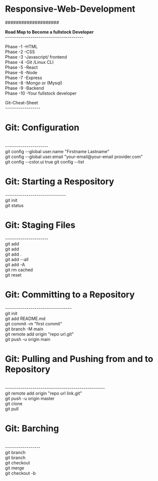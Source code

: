 # Responsive-Web-Development </br>
#################### </br>

<b>Road Map to Become a fullstock Developer</b> </br>
---------------------------------------- </br>

Phase -1  -HTML </br>
Phase -2  -CSS </br>
Phase -3  -Javascript/ frontend </br>
Phase -4  -Git /Linux CLI </br>
Phase -5  -React </br>
Phase -6  -Node </br>
Phase -7  -Express </br>
Phase -8  -Mongo or (Mysql) </br>
Phase -9  -Backend </br>
Phase -10 -Your fullstock  developer </br>


Git-Cheat-Sheet </br>
------------------ </br>
<h1>Git: Configuration</h1> </br>
---------------------- </br>
git config --global user.name "Firstname Lastname" </br>
git config --global user.email "your-email@your-email provider.com" </br>
git config --color.ui true </b>
git config --list </br>


<h1>Git: Starting a Respository </h1>
------------------------------- </br>
git init </br>
git status </br>


<h1>Git: Staging Files </h1>
---------------------- </br>
git add <file-name> </br>
git add <file-name> <another-file-name> <yet-another-file-name> </br>
git add . </br>
git add --all </br>
git add -A </br>
git rm cached <file-name> </br>
git reset <file-name>


<h1>Git: Committing to a Repository </h1>
---------------------------------- </br>
git init </br>
git add README.md </br>
git commit -m "first commit" </br>
git branch -M main </br>
git remote add origin "repo url.git" </br>
git push -u origin main </br>


<h1>Git: Pulling and Pushing from and to Repository </h1> </br>
--------------------------------------------------- </br>
git remote add origin "repo url link.git" </br>
git push -u origin master </br>
git clone <clone-url> </br>
git pull </br>


<h1> Git: Barching </h1> </br>
------------------ </br>
git branch </br>
git branch <name> </br>
git checkout <branch-name> </br>
git merge <branch-name> </br>
git checkout -b <branch-name> </br>
